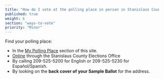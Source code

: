 ```yaml
---
title: "How do I vote at the polling place in person in Stanislaus County?"
published: true
weight: 6
section: "ways-to-vote"
priority: "Minor"
---
```


Find your polling place:  
- In the [My Polling Place](#section-my-polling-place) section of this site.  
- [Online](http://qa.co.stanislaus.ca.us/ElectionsWeb/pollLocate.jsp) through the Stanislaus County Elections Office  
- By calling 209-525-5200 for English or 209-525-5230 for Español/Spanish.  
- By looking on the **back cover of your Sample Ballot** for the address.  
